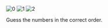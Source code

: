 ![0](https://user-images.githubusercontent.com/96593576/147286847-d4c56a87-7cd3-4167-882f-90799d4fbb00.png)
![1](https://user-images.githubusercontent.com/96593576/147286852-5ae0592f-aaf5-4521-a74d-09b980f1ab7a.png)
![2](https://user-images.githubusercontent.com/96593576/147286855-40508047-c023-401f-a360-ecfed11f359b.png)

Guess the numbers in the correct order.
